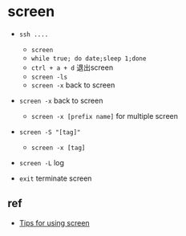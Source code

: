 # screen
+ `ssh ....`
    + `screen`
    + `while true; do date;sleep 1;done`
    + `ctrl + a + d` 退出screen
    + `screen -ls`
    + `screen -x` back to screen

+ `screen -x` back to screen
    + `screen -x [prefix name]` for multiple screen

+ `screen -S "[tag]"`
    + `screen -x [tag]`

+ `screen -L` log

+ `exit` terminate screen
## ref
+ [Tips for using screen](https://www.redhat.com/sysadmin/tips-using-screen)
